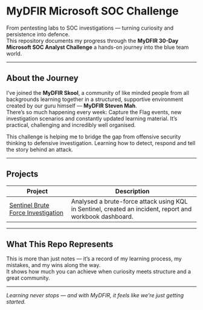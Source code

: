 # MyDFIR Microsoft SOC Challenge

From pentesting labs to SOC investigations — turning curiosity and persistence into defence.  
This repository documents my progress through the **MyDFIR 30-Day Microsoft SOC Analyst Challenge** a hands-on journey into the blue team world.

---

## About the Journey
I’ve joined the **MyDFIR Skool**, a community of like minded people from all backgrounds learning together in a structured, supportive environment created by our guru himself — **MyDFIR Steven Mah**.  
There’s so much happening every week: Capture the Flag events, new investigation scenarios and constantly updated learning material. It’s practical, challenging and incredibly well organised.  

This challenge is helping me to bridge the gap from offensive security thinking to defensive investigation. Learning how to detect, respond and tell the story behind an attack.

---

## Projects

| Project | Description |
|----------|-------------|
| [Sentinel Brute Force Investigation](./Sentinel-BruteForce-Investigation/README.md) | Analysed a brute-force attack using KQL in Sentinel, created an incident, report and workbook dashboard. |

---


## What This Repo Represents
This is more than just notes — it’s a record of my learning process, my mistakes, and my wins along the way.  
It shows how much you can achieve when curiosity meets structure and a great community.

---

*Learning never stops — and with MyDFIR, it feels like we’re just getting started.*
